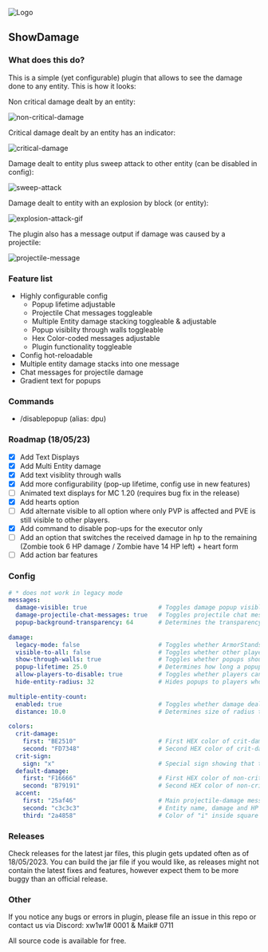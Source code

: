    ![Logo](https://www.spigotmc.org/data/resource_icons/109/109643.jpg)
## ShowDamage 
### What does this do?
This is a simple (yet configurable) plugin that allows to see the damage done to any entity. This is how it looks:

Non critical damage dealt by an entity:

![non-critical-damage](https://media.discordapp.net/attachments/877237543819702322/1108856891003654214/xp6yfP3.png)

Critical damage dealt by an entity has an indicator:

![critical-damage](https://media.discordapp.net/attachments/877237543819702322/1108856891490185306/DGsQ6me.png)

Damage dealt to entity plus sweep attack to other entity (can be disabled in config):

![sweep-attack](https://media.discordapp.net/attachments/877237543819702322/1108856891251114014/lm7aGQr.png)

Damage dealt to entity with an explosion by block (or entity):

![explosion-attack-gif](https://cdn.discordapp.com/attachments/877237543819702322/1108858979628613673/13WrEhT.gif)

The plugin also has a message output if damage was caused by a projectile:

![projectile-message](https://media.discordapp.net/attachments/918548823134077058/1108231482075517058/image.png)

### Feature list
- Highly configurable config
   -  Popup lifetime adjustable
   -  Projectile Chat messages toggleable
   -  Multiple Entity damage stacking toggleable & adjustable
   -  Popup visiblity through walls toggleable
   -  Hex Color-coded messages adjustable
   -  Plugin functionality toggleable
- Config hot-reloadable
- Multiple entity damage stacks into one message
- Chat messages for projectile damage
- Gradient text for popups
### Commands
- /disablepopup (alias: dpu)
### Roadmap (18/05/23)
- [X] Add Text Displays
- [X] Add Multi Entity damage
- [X] Add text visiblity through walls
- [X] Add more configurability (pop-up lifetime, config use in new features)
- [ ] Animated text displays for MC 1.20 (requires bug fix in the release)
- [X] Add hearts option
- [ ] Add alternate visible to all option where only PVP is affected and PVE is still visible to other players.
- [X] Add command to disable pop-ups for the executor only
- [ ] Add an option that switches the received damage in hp to the remaining (Zombie took 6 HP damage / Zombie have 14 HP left) + heart form
- [ ] Add action bar features

### Config
```yaml
# * does not work in legacy mode
messages:
  damage-visible: true                    # Toggles damage popup visiblity.
  damage-projectile-chat-messages: true   # Toggles projectile chat messages being sent to player shooter.
  popup-background-transparency: 64       # Determines the transparency of the popup (*)
  
damage:
  legacy-mode: false                      # Toggles whether ArmorStands should be used instead of TextDisplays
  visible-to-all: false                   # Toggles whether other players should see popups generated by players.
  show-through-walls: true                # Toggles whether popups should be visible through blocks and entities.
  popup-lifetime: 25.0                    # Determines how long a popup should stay alive for. 20 ticks ~> 1 second
  allow-players-to-disable: true          # Toggles whether players can disable the popup, overrides visble-to-all individually
  hide-entity-radius: 32                  # Hides popups to players who are within a (x) radius and have disabled popups for themselves
  
multiple-entity-count:
  enabled: true                           # Toggles whether damage dealt to multiple entities should stacked and displayed in one popup
  distance: 10.0                          # Determines size of radius to consider what damage is related.
  
colors:
  crit-damage:
    first: "BE2510"                       # First HEX color of crit-damage pop-up gradient
    second: "FD7348"                      # Second HEX color of crit-damage pop-up gradient
  crit-sign:
    sign: "x"                             # Special sign showing that the damage was critical: ✧, https://forum.maestrea.com/threads/minecraft-symbols-emoticons-and-characters.11264/
  default-damage:
    first: "F16666"                       # First HEX color of non-crit-damage pop-up gradient
    second: "B79191"                      # Second HEX color of non-crit-damage pop-up gradient
  accent:
    first: "25af46"                       # Main projectile-damage message color. Dark green by default
    second: "c3c3c3"                      # Entity name, damage and HP values color
    third: "2a4858"                       # Color of "i" inside square brackets
```


### Releases
Check releases for the latest jar files, this plugin gets updated often as of 18/05/2023.
You can build the jar file if you would like, as releases might not contain the latest fixes and features, however expect them to be more buggy than an official release. 

### Other
If you notice any bugs or errors in plugin, please file an issue in this repo or contact us via Discord: xw1w1# 0001 & Maik# 0711

All source code is available for free.
